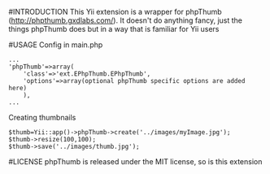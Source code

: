 #INTRODUCTION
This Yii extension is a wrapper for phpThumb (http://phpthumb.gxdlabs.com/). It doesn't do anything
fancy, just the things phpThumb does but in a way that is familiar for Yii users

#USAGE
Config in main.php
~~~
...
'phpThumb'=>array(
	'class'=>'ext.EPhpThumb.EPhpThumb',
	'options'=>array(optional phpThumb specific options are added here)
	),
...
~~~
Creating thumbnails
~~~
$thumb=Yii::app()->phpThumb->create('../images/myImage.jpg');
$thumb->resize(100,100);
$thumb->save('../images/thumb.jpg');
~~~

#LICENSE
phpThumb is released under the MIT license, so is this extension